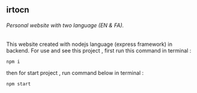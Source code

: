 ## irtocn
###### Personal website with two language (EN &amp; FA).
This website created with nodejs language (express framework) in backend.
For use and see this project , first run this command in terminal : 
```
npm i
```
then for start project , run command below in terminal : 
```
npm start
``` 